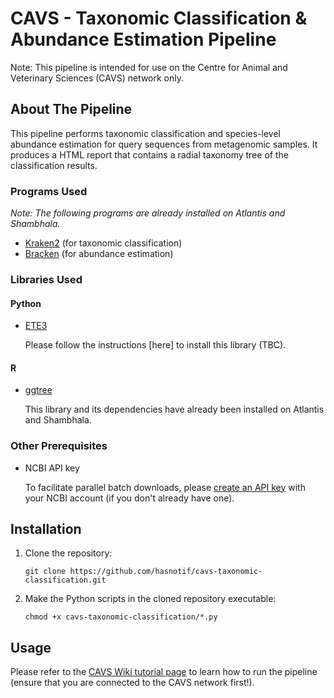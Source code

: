 # CAVS - Taxonomic Classification & Abundance Estimation Pipeline

Note: This pipeline is intended for use on the Centre for Animal and Veterinary Sciences (CAVS) network only.

## About The Pipeline

This pipeline performs taxonomic classification and species-level abundance estimation for query sequences from metagenomic samples. It produces a HTML report that contains a radial taxonomy tree of the classification results.

### Programs Used

_Note: The following programs are already installed on Atlantis and Shambhala._

* [Kraken2](https://github.com/DerrickWood/kraken2) (for taxonomic classification)
* [Bracken](https://github.com/jenniferlu717/Bracken) (for abundance estimation)

### Libraries Used

#### Python
* [ETE3](http://etetoolkit.org/)

  Please follow the instructions [here] to install this library (TBC).

#### R
* [ggtree](https://bioconductor.org/packages/devel/bioc/vignettes/ggtree/inst/doc/ggtree.html)

  This library and its dependencies have already been installed on Atlantis and Shambhala.

### Other Prerequisites

* NCBI API key

  To facilitate parallel batch downloads, please [create an API key](https://ncbiinsights.ncbi.nlm.nih.gov/2017/11/02/new-api-keys-for-the-e-utilities/) with your NCBI account (if you don't already have one).

## Installation

1. Clone the repository:
   ```
   git clone https://github.com/hasnotif/cavs-taxonomic-classification.git
   ```

2. Make the Python scripts in the cloned repository executable:
   ```
   chmod +x cavs-taxonomic-classification/*.py
   ```
   
## Usage

Please refer to the [CAVS Wiki tutorial page](http://10.10.1.5/wiki/Taxonomic_Classification_Pipeline) to learn how to run the pipeline (ensure that you are connected to the CAVS network first!).

